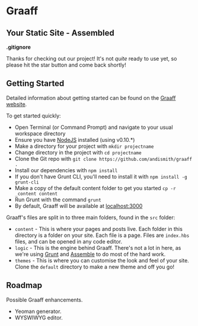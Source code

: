 # Graaff
## Your Static Site - Assembled

**.gitignore**

Thanks for checking out our project! It's not *quite* ready to use yet, so please hit the star button and come back shortly!

## Getting Started

Detailed information about getting started can be found on the [Graaff website](http://andismith.github.io/graaff).

To get started quickly:

* Open Terminal (or Command Prompt) and navigate to your usual workspace directory
* Ensure you have [NodeJS](http://nodejs.org/) installed (using v0.10.*)
* Make a directory for your project with `mkdir projectname`
* Change directory in the project with `cd projectname`
* Clone the Git repo with `git clone https://github.com/andismith/graaff .`
* Install our dependencies with `npm install`
* If you don't have Grunt CLI, you'll need to install it with `npm install -g grunt-cli`
* Make a copy of the default content folder to get you started `cp -r _content content`
* Run Grunt with the command `grunt`
* By default, Graaff will be available at [localhost:3000](http://localhost:3000/)

Graaff's files are split in to three main folders, found in the `src` folder:

* `content` - This is where your pages and posts live. Each folder in this directory is a folder on your site. Each file is a page. Files are `index.hbs` files, and can be opened in any code editor.
* `logic` - This is the engine behind Graaff. There's not a lot in here, as we're using [Grunt](http://gruntjs.com/) and [Assemble](http://assemble.io) to do most of the hard work.
* `themes` - This is where you can customise the look and feel of your site. Clone the `default` directory to make a new theme and off you go!

## Roadmap

Possible Graaff enhancements.

* Yeoman generator.
* WYSWIWYG editor.